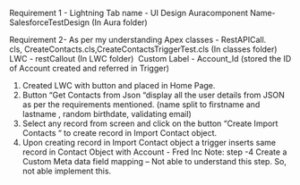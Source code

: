 Requirement 1 -
Lightning Tab name - UI Design 
Auracomponent Name- SalesforceTestDesign (In Aura folder)

Requirement 2- As per my understanding 
Apex classes - RestAPICall. cls, CreateContacts.cls,CreateContactsTriggerTest.cls (In classes folder)
LWC - restCallout (In LWC folder) 
Custom Label - Account_Id (stored the ID of Account created and referred in Trigger)
1. Created LWC with button and placed in Home Page.
2. Button “Get Contacts from Json “display all the user details from JSON as per the requirements mentioned. (name split to firstname and lastname , random birthdate, validating email)
3. Select any record from screen and click on the button “Create Import Contacts “ to create record in Import Contact object.
4. Upon creating record in Import Contact object a trigger inserts same record in Contact Object with Account - Fred Inc
Note: step -4 Create a Custom Meta data field mapping – Not able to understand this step. So, not able implement this.

 
